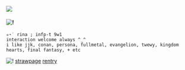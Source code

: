 ![](https://komarev.com/ghpvc/?username=shibuyaangel&style=plastic&color=1a1a1a)

####  ![!](https://images-wixmp-ed30a86b8c4ca887773594c2.wixmp.com/f/1621b3de-2bc7-4683-ae92-0182b9926273/d8dwlsp-66c02d99-7155-4ce9-86d8-61efbae7ebd6.gif?token=eyJ0eXAiOiJKV1QiLCJhbGciOiJIUzI1NiJ9.eyJzdWIiOiJ1cm46YXBwOjdlMGQxODg5ODIyNjQzNzNhNWYwZDQxNWVhMGQyNmUwIiwiaXNzIjoidXJuOmFwcDo3ZTBkMTg4OTgyMjY0MzczYTVmMGQ0MTVlYTBkMjZlMCIsIm9iaiI6W1t7InBhdGgiOiJcL2ZcLzE2MjFiM2RlLTJiYzctNDY4My1hZTkyLTAxODJiOTkyNjI3M1wvZDhkd2xzcC02NmMwMmQ5OS03MTU1LTRjZTktODZkOC02MWVmYmFlN2ViZDYuZ2lmIn1dXSwiYXVkIjpbInVybjpzZXJ2aWNlOmZpbGUuZG93bmxvYWQiXX0.zbcmJ3hYenJM3j07fQBL2DCYMSP0ZwDa55uyqtuSvvs)


	✮⋆˙ rina ; infp-t 9w1
	interaction welcome always ^_^ 
	i like jjk, conan, persona, fullmetal, evangelion, twewy, kingdom hearts, final fantasy, + etc

  ![!](https://i.postimg.cc/gkK0Sz5F/FF9-E3478-DF18-42-FC-9-EC2-460727-CD5163.gif) [strawpage](https://bulletchambers.straw.page/) [rentry](https://rentry.co/doubledeath)

